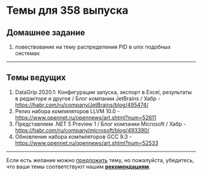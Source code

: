 # Темы для 358 выпуска

## Домашнее задание

1. повествование на тему распределения PID в unix подобных системах

---

## Темы ведущих


1. DataGrip 2020.1: Конфигурации запуска, экспорт в Excel, результаты в редакторе и другое / Блог компании JetBrains / Хабр - https://habr.com/ru/company/JetBrains/blog/495474/
1. Релиз набора компиляторов LLVM 10.0 - https://www.opennet.ru/opennews/art.shtml?num=52611
1. Представляем .NET 5 Preview 1 / Блог компании Microsoft / Хабр - https://habr.com/ru/company/microsoft/blog/493390/
1. Обновление набора компиляторов GCC 9.3 - https://www.opennet.ru/opennews/art.shtml?num=52533

---

Если есть желание можно [предложить](themes_from_listeners.md) тему, но пожалуйста, убедитесь, что ваши темы соответствуют нашим **[рекомендациям](Recommendations_for_the_proposed_topics.md)**.
